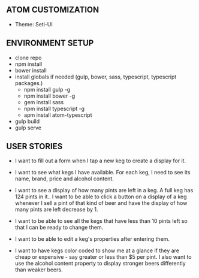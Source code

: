 ## ATOM CUSTOMIZATION
* Theme: Seti-UI


## ENVIRONMENT SETUP

- clone repo
- npm install
- bower install
- install globals if needed (gulp, bower, sass, typescript, typescript packages.)
  - npm install gulp -g
  - npm install bower -g
  - gem install sass
  - npm install typescript -g
  - apm install atom-typescript
- gulp build
- gulp serve


## USER STORIES

* I want to fill out a form when I tap a new keg to create a display for it.

* I want to see what kegs I have available. For each keg, I need to see its name, brand, price and alcohol content.

* I want to see a display of how many pints are left in a keg. A full keg has 124 pints in it.. I want to be able to click a button on a display of a keg whenever I sell a pint of that kind of beer and have the display of how many pints are left decrease by 1.

* I want to be able to see all the kegs that have less than 10 pints left so that I can be ready to change them.

* I want to be able to edit a keg's properties after entering them.

* I want to have kegs color coded to show me at a glance if they are cheap or expensive - say greater or less than $5 per pint. I also want to use the alcohol content property to display stronger beers differently than weaker beers.
